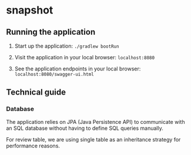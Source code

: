 # snapshot

## Running the application

1. Start up the application: ``./gradlew bootRun``

2. Visit the application in your local browser: ```localhost:8080```

3. See the application endpoints in your local browser: ```localhost:8080/swagger-ui.html```

## Technical guide

### Database

The application relies on JPA (Java Persistence API) to communicate with an SQL database without having to define SQL queries manually.

For review table, we are using single table as an inheritance strategy for performance reasons.
